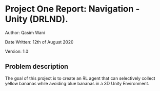 # Project One Report: Navigation - Unity (DRLND).

Author: Qasim Wani

Date Written:		12th of August 2020

Version: 	1.0

## Problem description
The goal of this project is to create an RL agent that can selectively collect yellow bananas while avoiding blue bananas in a 3D Unity Environment.
